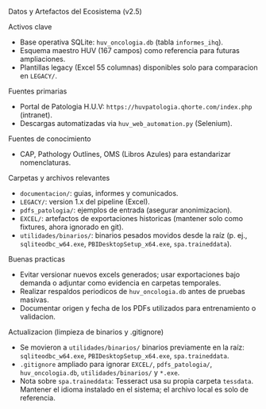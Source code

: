 Datos y Artefactos del Ecosistema (v2.5)

Activos clave
- Base operativa SQLite: `huv_oncologia.db` (tabla `informes_ihq`).
- Esquema maestro HUV (167 campos) como referencia para futuras ampliaciones.
- Plantillas legacy (Excel 55 columnas) disponibles solo para comparacion en `LEGACY/`.

Fuentes primarias
- Portal de Patologia H.U.V: `https://huvpatologia.qhorte.com/index.php` (intranet).
- Descargas automatizadas via `huv_web_automation.py` (Selenium).

Fuentes de conocimiento
- CAP, Pathology Outlines, OMS (Libros Azules) para estandarizar nomenclaturas.

Carpetas y archivos relevantes
- `documentacion/`: guias, informes y comunicados.
- `LEGACY/`: version 1.x del pipeline (Excel).
- `pdfs_patologia/`: ejemplos de entrada (asegurar anonimizacion).
- `EXCEL/`: artefactos de exportaciones historicas (mantener solo como fixtures, ahora ignorado en git).
- `utilidades/binarios/`: binarios pesados movidos desde la raíz (p. ej., `sqliteodbc_w64.exe`, `PBIDesktopSetup_x64.exe`, `spa.traineddata`).

Buenas practicas
- Evitar versionar nuevos excels generados; usar exportaciones bajo demanda o adjuntar como evidencia en carpetas temporales.
- Realizar respaldos periodicos de `huv_oncologia.db` antes de pruebas masivas.
- Documentar origen y fecha de los PDFs utilizados para entrenamiento o validacion.

Actualizacion (limpieza de binarios y .gitignore)
- Se movieron a `utilidades/binarios/` binarios previamente en la raíz: `sqliteodbc_w64.exe`, `PBIDesktopSetup_x64.exe`, `spa.traineddata`.
- `.gitignore` ampliado para ignorar `EXCEL/`, `pdfs_patologia/`, `huv_oncologia.db`, `utilidades/binarios/` y `*.exe`.
- Nota sobre `spa.traineddata`: Tesseract usa su propia carpeta `tessdata`. Mantener el idioma instalado en el sistema; el archivo local es solo de referencia.

